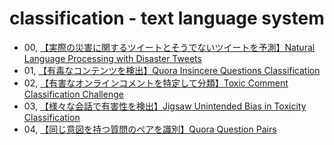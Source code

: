 # classification - text language system
- 00, [【実際の災害に関するツイートとそうでないツイートを予測】Natural Language Processing with Disaster Tweets](https://www.kaggle.com/c/nlp-getting-started)
- 01, [【有毒なコンテンツを検出】Quora Insincere Questions Classification](https://www.kaggle.com/c/quora-insincere-questions-classification)
- 02, [【有害なオンラインコメントを特定して分類】Toxic Comment Classification Challenge](https://www.kaggle.com/c/jigsaw-toxic-comment-classification-challenge)
- 03, [【様々な会話で有害性を検出】Jigsaw Unintended Bias in Toxicity Classification](https://www.kaggle.com/c/jigsaw-unintended-bias-in-toxicity-classification)
- 04, [【同じ意図を持つ質問のペアを識別】Quora Question Pairs](https://www.kaggle.com/c/quora-question-pairs)
